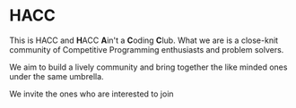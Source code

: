 # HACC
This is HACC and **H**ACC **A**in't a **C**oding **C**lub.
What we are is a close-knit community of
Competitive Programming enthusiasts and problem solvers.

We aim to build a lively community and bring together the like minded ones under the same umbrella.

We invite the ones who are interested to join 

<group link>

